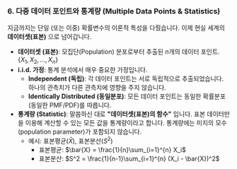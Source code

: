 ### 6. 다중 데이터 포인트와 통계량 (Multiple Data Points & Statistics)

지금까지는 단일 (또는 이중) 확률변수의 이론적 특성을 다뤘습니다. 이제 현실 세계의 **데이터셋(표본)** 으로 넘어갑니다.

* **데이터셋 (표본)**: 모집단(Population) 분포로부터 추출된 $n$개의 데이터 포인트. $\{X_1, X_2, \dots, X_n\}$
* **i.i.d. 가정**: 통계 분석에서 매우 중요한 가정입니다.
    * **Independent (독립)**: 각 데이터 포인트는 서로 독립적으로 추출되었습니다. 하나의 관측치가 다른 관측치에 영향을 주지 않습니다.
    * **Identically Distributed (동일분포)**: 모든 데이터 포인트는 동일한 확률분포(동일한 PMF/PDF)를 따릅니다.
* **통계량 (Statistic)**: 말씀하신 대로 **"데이터셋(표본)의 함수"** 입니다. 표본 데이터만을 이용해 계산할 수 있는 모든 값을 통계량이라고 합니다. 통계량에는 미지의 모수(population parameter)가 포함되지 않습니다.
    * 예시: 표본평균($\bar{X}$), 표본분산($S^2$)
        * 표본평균: $\bar{X} = \frac{1}{n}\sum_{i=1}^{n} X_i$
        * 표본분산: $S^2 = \frac{1}{n-1}\sum_{i=1}^{n} (X_i - \bar{X})^2$
